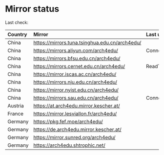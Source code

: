 <script src="./time.js"></script>
# Mirror status
Last check: <script type="text/javascript">localize(1750817142.5313401);</script>

|Country|Mirror|Last update|
|:------|:-----|:----------|
|China|https://mirrors.tuna.tsinghua.edu.cn/arch4edu/|<script type="text/javascript">localize(1750791186);</script>|
|China|https://mirrors.aliyun.com/arch4edu/|ConnectionError|
|China|https://mirrors.bfsu.edu.cn/arch4edu/|<script type="text/javascript">localize(1750747692);</script>|
|China|https://mirrors.cernet.edu.cn/arch4edu/|ReadTimeout|
|China|https://mirror.iscas.ac.cn/arch4edu/|<script type="text/javascript">localize(1750574662);</script>|
|China|https://mirrors.nju.edu.cn/arch4edu/|<script type="text/javascript">localize(1750747692);</script>|
|China|https://mirror.nyist.edu.cn/arch4edu/|<script type="text/javascript">localize(1750747692);</script>|
|China|https://mirrors.sau.edu.cn/arch4edu/|ConnectionError|
|Austria|https://at.arch4edu.mirror.kescher.at/|<script type="text/javascript">localize(1750791186);</script>|
|France|https://mirror.lesviallon.fr/arch4edu/|<script type="text/javascript">localize(1750791186);</script>|
|Germany|https://pkg.fef.moe/arch4edu/|<script type="text/javascript">localize(1750791186);</script>|
|Germany|https://de.arch4edu.mirror.kescher.at/|<script type="text/javascript">localize(1750791186);</script>|
|Germany|https://mirror.sunred.org/arch4edu/|<script type="text/javascript">localize(1750791186);</script>|
|Germany|https://arch4edu.shtrophic.net/|<script type="text/javascript">localize(1750747692);</script>|

<script src="./tablefilter/tablefilter.js"></script>
<script src="./table.js"></script>